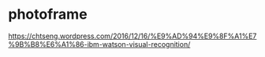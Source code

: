 # photoframe

https://chtseng.wordpress.com/2016/12/16/%E9%AD%94%E9%8F%A1%E7%9B%B8%E6%A1%86-ibm-watson-visual-recognition/
